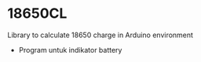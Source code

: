 # 18650CL
Library to calculate 18650 charge in Arduino environment
- Program untuk indikator battery
